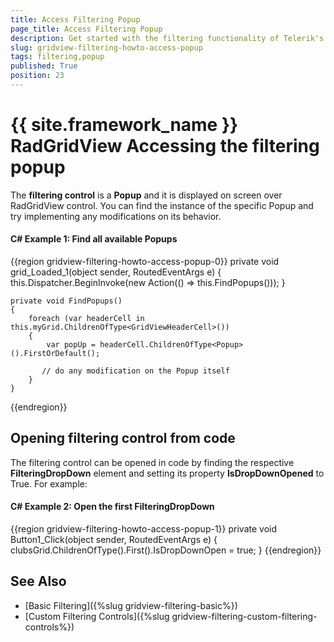 ```yaml
---
title: Access Filtering Popup
page_title: Access Filtering Popup
description: Get started with the filtering functionality of Telerik's {{ site.framework_name }} DataGrid and learn how to access a filtering popup.
slug: gridview-filtering-howto-access-popup
tags: filtering,popup
published: True
position: 23
---
```


# {{ site.framework_name }} RadGridView Accessing the filtering popup

The __filtering control__ is a __Popup__ and it is displayed on screen over RadGridView control. You can find the instance of the specific Popup and try implementing any modifications on its behavior.

#### __C# Example 1: Find all available Popups__
{{region gridview-filtering-howto-access-popup-0}}
	private void grid_Loaded_1(object sender, RoutedEventArgs e)
	{
	    this.Dispatcher.BeginInvoke(new Action(() => this.FindPopups()));
	}
	  
	private void FindPopups()
	{
	    foreach (var headerCell in this.myGrid.ChildrenOfType<GridViewHeaderCell>())
	    {
	        var popUp = headerCell.ChildrenOfType<Popup>().FirstOrDefault();
	  
	       // do any modification on the Popup itself
	    }
	}
{{endregion}}
    
## Opening filtering control from code    

The filtering control can be opened in code by finding the respective __FilteringDropDown__ element and setting its property __IsDropDownOpened__ to True. For example:

#### __C# Example 2: Open the first FilteringDropDown__
{{region gridview-filtering-howto-access-popup-1}}
	private void Button1_Click(object sender, RoutedEventArgs e)
	{
	    clubsGrid.ChildrenOfType<FilteringDropDown>().First().IsDropDownOpen = true;
	}
{{endregion}}

## See Also
 * [Basic Filtering]({%slug gridview-filtering-basic%})
 * [Custom Filtering Controls]({%slug gridview-filtering-custom-filtering-controls%})
